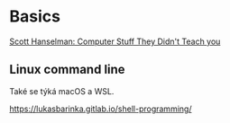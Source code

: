 Basics
======

[Scott Hanselman: Computer Stuff They Didn't Teach you](https://youtube.com/playlist?list=PL0M0zPgJ3HSesuPIObeUVQNbKqlw5U2Vr)


Linux command line
------------------

Také se týká macOS a WSL.

https://lukasbarinka.gitlab.io/shell-programming/


